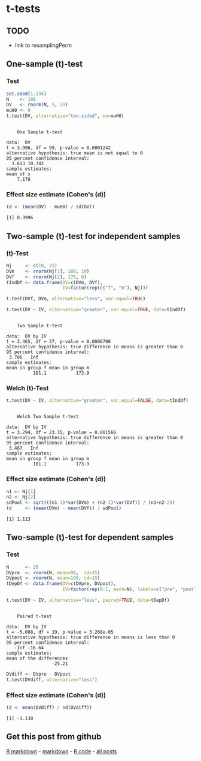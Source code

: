 t-tests
=========================

TODO
-------------------------

 - link to resamplingPerm

One-sample \(t\)-test
-------------------------

### Test


```r
set.seed(1.234)
N    <- 100
DV   <- rnorm(N, 5, 20)
muH0 <- 0
t.test(DV, alternative="two.sided", mu=muH0)
```

```

	One Sample t-test

data:  DV 
t = 3.996, df = 99, p-value = 0.0001242
alternative hypothesis: true mean is not equal to 0 
95 percent confidence interval:
  3.613 10.742 
sample estimates:
mean of x 
    7.178 

```


### Effect size estimate (Cohen's \(d\))


```r
(d <- (mean(DV) - muH0) / sd(DV))
```

```
[1] 0.3996
```


Two-sample \(t\)-test for independent samples
-------------------------

### \(t\)-Test


```r
Nj     <- c(18, 21)
DVm    <- rnorm(Nj[1], 180, 10)
DVf    <- rnorm(Nj[2], 175, 6)
tIndDf <- data.frame(DV=c(DVm, DVf),
                     IV=factor(rep(c("f", "m"), Nj)))
```



```r
t.test(DVf, DVm, alternative="less", var.equal=TRUE)
```



```r
t.test(DV ~ IV, alternative="greater", var.equal=TRUE, data=tIndDf)
```

```

	Two Sample t-test

data:  DV by IV 
t = 3.465, df = 37, p-value = 0.0006798
alternative hypothesis: true difference in means is greater than 0 
95 percent confidence interval:
 3.706   Inf 
sample estimates:
mean in group f mean in group m 
          181.1           173.9 

```


### Welch \(t\)-Test


```r
t.test(DV ~ IV, alternative="greater", var.equal=FALSE, data=tIndDf)
```

```

	Welch Two Sample t-test

data:  DV by IV 
t = 3.294, df = 23.35, p-value = 0.001566
alternative hypothesis: true difference in means is greater than 0 
95 percent confidence interval:
 3.467   Inf 
sample estimates:
mean in group f mean in group m 
          181.1           173.9 

```


### Effect size estimate (Cohen's \(d\))


```r
n1 <- Nj[1]
n2 <- Nj[2]
sdPool <- sqrt(((n1-1)*var(DVm) + (n2-1)*var(DVf)) / (n1+n2-2))
(d     <- (mean(DVm) - mean(DVf)) / sdPool)
```

```
[1] 1.113
```


Two-sample \(t\)-test for dependent samples
-------------------------

### Test


```r
N      <- 20
DVpre  <- rnorm(N, mean=90,  sd=15)
DVpost <- rnorm(N, mean=100, sd=15)
tDepDf <- data.frame(DV=c(DVpre, DVpost),
                     IV=factor(rep(0:1, each=N), labels=c("pre", "post")))
```



```r
t.test(DV ~ IV, alternative="less", paired=TRUE, data=tDepDf)
```

```

	Paired t-test

data:  DV by IV 
t = -5.088, df = 19, p-value = 3.268e-05
alternative hypothesis: true difference in means is less than 0 
95 percent confidence interval:
   -Inf -16.64 
sample estimates:
mean of the differences 
                 -25.21 

```



```r
DVdiff <- DVpre - DVpost
t.test(DVdiff, alternative="less")
```


### Effect size estimate (Cohen's \(d\))


```r
(d <- mean(DVdiff) / sd(DVdiff))
```

```
[1] -1.138
```


Get this post from github
----------------------------------------------

[R markdown](https://github.com/dwoll/RExRepos/raw/master/Rmd/tTest.Rmd) - [markdown](https://github.com/dwoll/RExRepos/raw/master/md/tTest.md) - [R code](https://github.com/dwoll/RExRepos/raw/master/R/tTest.R) - [all posts](https://github.com/dwoll/RExRepos)
